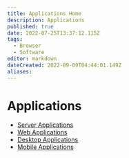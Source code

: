 ```yaml
---
title: Applications Home
description: Applications
published: true
date: 2022-07-25T13:37:12.115Z
tags:
  - Browser
  - Software
editor: markdown
dateCreated: 2022-09-09T04:44:01.149Z
aliases:
---
```

# Applications

- [Server Applications](https://wiki.commsnet.org/en/Applications/Server_Applications/home)
- [Web Applications](https://wiki.commsnet.org/en/Applications/Web_Applications/home)
- [Desktop Applications](https://wiki.commsnet.org/en/Applications/Desktop_Applications/Home)
- [Mobile Applications](https://wiki.commsnet.org/en/Applications/Mobile_Applications/home)
